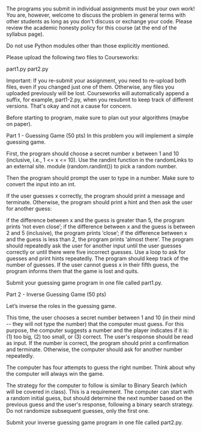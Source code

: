 The programs you submit in individual assignments must be your own work! You are, however, welcome to discuss the problem in general terms with other students as long as you don't discuss or exchange your code. Please review the academic honesty policy for this course (at the end of the syllabus page).

Do not use Python modules other than those explicitly mentioned. 

Please upload the following two files to Courseworks:

part1.py
part2.py

Important: If you re-submit your assignment, you need to re-upload both files, even if you changed just one of them. Otherwise, any files you uploaded previously will be lost. Courseworks will automatically append a suffix, for example, part1-2.py, when you resubmit to keep track of different versions. That's okay and not a cause for concern.

Before starting to program, make sure to plan out your algorithms (maybe on paper).

Part 1 - Guessing Game (50 pts)
In this problem you will implement a simple guessing game.

First, the program should choose a secret number x between 1 and 10 (inclusive, i.e., 1 <= x <= 10). Use the randint function in the randomLinks to an external site. module (random.randint()) to pick a random number.

Then the program should prompt the user to type in a number. Make sure to convert the input into an int.

If the user guesses x correctly, the program should print a message and terminate. Otherwise, the program should print a hint and then ask the user for another guess:

if the difference between x and the guess is greater than 5, the program prints ‘not even close’;
if the difference between x and the guess is between 2 and 5 (inclusive), the program prints ‘close’;
if the difference between x and the guess is less than 2, the program prints ‘almost there’.
The program should repeatedly ask the user for another input until the user guesses correctly or until there were five incorrect guesses. Use a loop to ask for guesses and print hints repeatedly. The program should keep track of the number of guesses. If the user cannot guess x in their fifth guess, the program informs them that the game is lost and quits.

Submit your guessing game program in one file called part1.py.   

Part 2 - Inverse Guessing Game (50 pts)

Let’s inverse the roles in the guessing game.

This time, the user chooses a secret number between 1 and 10 (in their mind -- they will not type the number) that the computer must guess. For this purpose, the computer suggests a number and the player indicates if it is: (1) too big, (2) too small, or (3) correct. The user's response should be read as input. If the number is correct, the program should print a confirmation and terminate. Otherwise, the computer should ask for another number repeatedly.

The computer has four attempts to guess the right number. Think about why the computer will always win the game.

The strategy for the computer to follow is similar to Binary Search (which will be covered in class). This is a requirement. The computer can start with a random initial guess, but should determine the next number based on the previous guess and the user's response, following a binary search strategy. Do not randomize subsequent guesses, only the first one.

Submit your inverse guessing game program in one file called part2.py.
